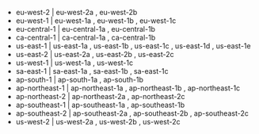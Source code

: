 - eu-west-2 | eu-west-2a , eu-west-2b
- eu-west-1 | eu-west-1a , eu-west-1b , eu-west-1c
- eu-central-1 | eu-central-1a , eu-central-1b
- ca-central-1 | ca-central-1a , ca-central-1b
- us-east-1 | us-east-1a , us-east-1b , us-east-1c , us-east-1d , us-east-1e
- us-east-2 | us-east-2a , us-east-2b , us-east-2c
- us-west-1 | us-west-1a , us-west-1c
- sa-east-1 | sa-east-1a , sa-east-1b , sa-east-1c
- ap-south-1 | ap-south-1a , ap-south-1b
- ap-northeast-1 | ap-northeast-1a , ap-northeast-1b , ap-northeast-1c
- ap-northeast-2 | ap-northeast-2a , ap-northeast-2c
- ap-southeast-1 | ap-southeast-1a , ap-southeast-1b
- ap-southeast-2 | ap-southeast-2a , ap-southeast-2b , ap-southeast-2c
- us-west-2 | us-west-2a , us-west-2b , us-west-2c